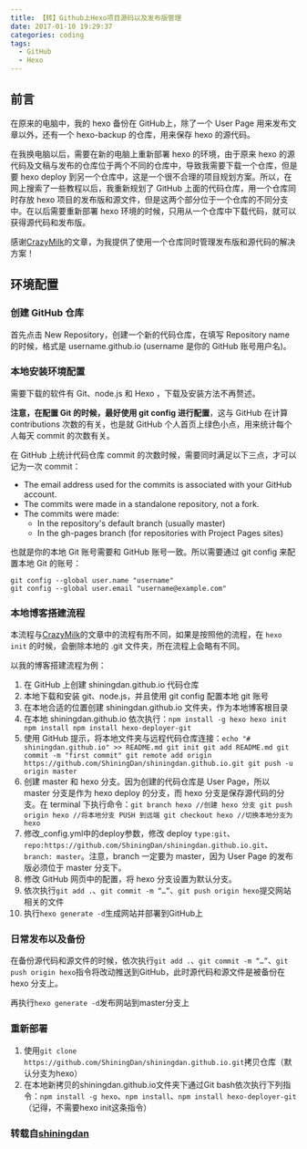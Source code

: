 ```yaml
---
title: 【转】Github上Hexo项目源码以及发布版管理
date: 2017-01-10 19:29:37
categories: coding
tags:
  - GitHub
  - Hexo
---
```


## 前言

在原来的电脑中，我的 hexo 备份在 GitHub上，除了一个 User Page 用来发布文章以外，还有一个 hexo-backup 的仓库，用来保存 hexo 的源代码。

在我换电脑以后，需要在新的电脑上重新部署 hexo 的环境，由于原来 hexo 的源代码及文稿与发布的仓库位于两个不同的仓库中，导致我需要下载一个仓库，但是要 hexo deploy 到另一个仓库中，这是一个很不合理的项目规划方案。所以，在网上搜索了一些教程以后，我重新规划了 GitHub 上面的代码仓库，用一个仓库同时存放 hexo 项目的发布版和源文件，但是这两个部分位于一个仓库的不同分支中。在以后需要重新部署 hexo 环境的时候，只用从一个仓库中下载代码，就可以获得源代码和发布版。

感谢[CrazyMilk](http://crazymilk.github.io/2015/12/28/GitHub-Pages-Hexo搭建博客/#more)的文章，为我提供了使用一个仓库同时管理发布版和源代码的解决方案！

<!--more-->

## 环境配置

### 创建 GitHub 仓库

首先点击 New Repository，创建一个新的代码仓库，在填写 Repository name 的时候，格式是 username.github.io (username 是你的 GitHub 账号用户名)。

### 本地安装环境配置

需要下载的软件有 Git、node.js 和 Hexo ，下载及安装方法不再赘述。

**注意，在配置 Git 的时候，最好使用 git config 进行配置**，这与 GitHub 在计算 contributions 次数的有关，也是就 GitHub 个人首页上绿色小点，用来统计每个人每天 commit 的次数有关。

在 GitHub 上统计代码仓库 commit 的次数时候，需要同时满足以下三点，才可以记为一次 commit：

* The email address used for the commits is associated with your GitHub account.
* The commits were made in a standalone repository, not a fork.
* The commits were made:
    * In the repository's default branch (usually master)
    * In the gh-pages branch (for repositories with Project Pages sites)

也就是你的本地 Git 账号需要和 GitHub 账号一致。所以需要通过 git config 来配置本地 Git 的账号：

```
git config --global user.name "username"
git config --global user.email "username@example.com"
```

### 本地博客搭建流程

本流程与[CrazyMilk](http://crazymilk.github.io/2015/12/28/GitHub-Pages-Hexo搭建博客/#more)的文章中的流程有所不同，如果是按照他的流程，在 `hexo init` 的时候，会删除本地的 .git 文件夹，所在流程上会略有不同。

以我的博客搭建流程为例：

1. 在 GitHub 上创建 shiningdan.github.io 代码仓库
2. 本地下载和安装 git、node.js，并且使用 git config 配置本地 git 账号
3. 在本地合适的位置创建 shiningdan.github.io 文件夹，作为本地博客根目录
4. 在本地 shiningdan.github.io 依次执行：`
npm install -g hexo
hexo init
npm install
npm install hexo-deployer-git
`
5. 使用 GitHub 提示，将本地文件夹与远程代码仓库连接：`
echo "# shiningdan.github.io" >> README.md
git init
git add README.md
git commit -m "first commit"
git remote add origin https://github.com/ShiningDan/shiningdan.github.io.git
git push -u origin master
`
6. 创建 master 和 hexo 分支。因为创建的代码仓库是 User Page，所以 master 分支是作为 hexo deploy 的分支，而 hexo 分支是保存源代码的分支。在 terminal 下执行命令：`
git branch hexo //创建 hexo 分支
git push origin hexo //将本地分支 PUSH 到远端
git checkout hexo //切换本地分支为 hexo
`
7. 修改_config.yml中的deploy参数，修改 deploy `type:git`、`repo:https://github.com/ShiningDan/shiningdan.github.io.git`、`branch: master`。注意，branch 一定要为 master，因为 User Page 的发布版必须位于 master 分支下。
8. 修改 GitHub 网页中的配置，将 hexo 分支设置为默认分支。
9. 依次执行`git add .`、`git commit -m “…”`、`git push origin hexo`提交网站相关的文件
10. 执行`hexo generate -d`生成网站并部署到GitHub上

### 日常发布以及备份

在备份源代码和源文件的时候，依次执行`git add .`、`git commit -m “…”`、`git push origin hexo`指令将改动推送到GitHub，此时源代码和源文件是被备份在 hexo 分支上。

再执行`hexo generate -d`发布网站到master分支上

### 重新部署

1. 使用`git clone https://github.com/ShiningDan/shiningdan.github.io.git`拷贝仓库（默认分支为hexo）
2. 在本地新拷贝的shiningdan.github.io文件夹下通过Git bash依次执行下列指令：`npm install -g hexo`、`npm install`、`npm install hexo-deployer-git`（记得，不需要hexo init这条指令）

### 转载自[shiningdan](https://shiningdan.github.io/2017/01/10/Github%E4%B8%8AHexo%E9%A1%B9%E7%9B%AE%E6%BA%90%E7%A0%81%E4%BB%A5%E5%8F%8A%E5%8F%91%E5%B8%83%E7%89%88%E7%AE%A1%E7%90%86/)
